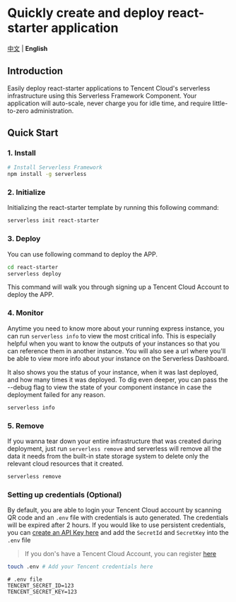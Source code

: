 # Quickly create and deploy react-starter application

[中文](./README.md) | **English**

## Introduction

Easily deploy react-starter applications to Tencent Cloud's serverless infrastructure using this Serverless Framework Component.
Your application will auto-scale, never charge you for idle time, and require little-to-zero administration.

## Quick Start

### 1. Install

```bash
# Install Serverless Framework
npm install -g serverless
```

### 2. Initialize

Initializing the react-starter template by running this following command:

```bash
serverless init react-starter
```

### 3. Deploy

You can use following command to deploy the APP.

```bash
cd react-starter
serverless deploy
```

This command will walk you through signing up a Tencent Cloud Account to deploy the APP.

### 4. Monitor

Anytime you need to know more about your running express instance, you can run `serverless info` to view the most critical info. 
This is especially helpful when you want to know the outputs of your instances so that you can reference them in another instance. 
You will also see a url where you'll be able to view more info about your instance on the Serverless Dashboard.

It also shows you the status of your instance, when it was last deployed, and how many times it was deployed. 
To dig even deeper, you can pass the --debug flag to view the state of your component instance in case the deployment failed for any reason.

```bash
serverless info
```

### 5. Remove

If you wanna tear down your entire infrastructure that was created during deployment, 
just run `serverless remove` and serverless will remove all the data it needs from the built-in state storage system to delete only the relevant cloud resources that it created.

```bash
serverless remove
```

### Setting up credentials (Optional)

By default, you are able to login your Tencent Cloud account by scanning QR code and an `.env` file with credentials is auto generated.
The credentials will be expired after 2 hours.
If you would like to use persistent credentials, 
you can [create an API Key here](https://console.cloud.tencent.com/cam/capi) and add the `SecretId` and `SecretKey` into the `.env` file

> If you don's have a Tencent Cloud Account, you can register [here](https://cloud.tencent.com/register)

```bash
touch .env # Add your Tencent credentials here
```


```
# .env file
TENCENT_SECRET_ID=123
TENCENT_SECRET_KEY=123
```
